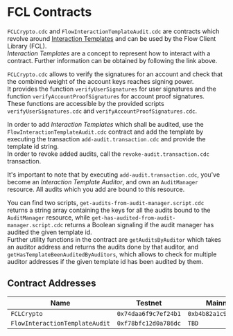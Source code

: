 # FCL Contracts

`FCLCrypto.cdc` and `FlowInteractionTemplateAudit.cdc` are contracts which revolve around [Interaction Templates](https://forum.onflow.org/t/flip-934-interaction-templates/3080) and can be used by the Flow Client Library (FCL).  
*Interaction Templates* are a concept to represent how to interact with a contract. Further information can be obtained by following the link above.  
  
`FCLCrypto.cdc` allows to verify the signatures for an account and check that the combined weight of the account keys reaches signing power.  
It provides the function `verifyUserSignatures` for user signatures and the function `verifyAccountProofSignatures` for account proof signatures.  
These functions are accessible by the provided scripts `verifyUserSignatures.cdc` and `verifyAccountProofSignatures.cdc`.  
  
In order to add *Interaction Templates* which shall be audited, use the `FlowInteractionTemplateAudit.cdc` contract and add the template by executing the transaction `add-audit.transaction.cdc` and provide the template id string.  
In order to revoke added audits, call the `revoke-audit.transaction.cdc` transaction.  
  
It's important to note that by executing `add-audit.transaction.cdc`, you've become an *Interaction Template Auditor*, and own an `AuditManager` resource. All audits which you add are bound to this resource.  
  
You can find two scripts, `get-audits-from-audit-manager.script.cdc` returns a string array containing the keys for all the audits bound to the `AuditManager` resource, while `get-has-audited-from-audit-manager.script.cdc` returns a Boolean signaling if the audit manager has audited the given template id.  
Further utility functions in the contract are `getAuditsByAuditor` which takes an auditor address and returns the audits done by that auditor, and `getHasTemplateBeenAuditedByAuditors`, which allows to check for multiple auditor addresses if the given template id has been audited by them.  
  
## Contract Addresses

| Name                           | Testnet              | Mainnet              |
| ------------------------------ | -------------------- | -------------------- |
| `FCLCrypto`                    | `0x74daa6f9c7ef24b1` | `0xb4b82a1c9d21d284` |
| `FlowInteractionTemplateAudit` | `0xf78bfc12d0a786dc` | `TBD`                |
